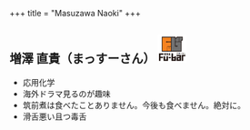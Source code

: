 +++
title = "Masuzawa Naoki"
+++

## 増澤 直貴（まっすーさん） <img src="/image/member/hashimoto.png" width="50" height="50" />
- 応用化学
- 海外ドラマ見るのが趣味
- 筑前煮は食べたことありません。今後も食べません。絶対に。
- 滑舌悪い且つ毒舌

